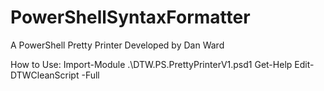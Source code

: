 # PowerShellSyntaxFormatter
A PowerShell Pretty Printer Developed by Dan Ward

How to Use:
Import-Module .\DTW.PS.PrettyPrinterV1.psd1
Get-Help Edit-DTWCleanScript -Full
